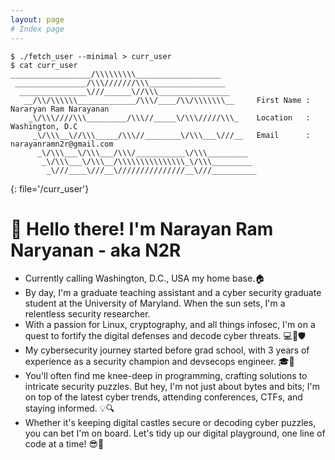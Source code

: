 ```yaml
---
layout: page
# Index page
---
```


<!-- > Add Markdown syntax content to file `_tabs/about.md`{: .filepath } and it will show up on this page.
{: .prompt-tip } -->

```
$ ./fetch_user --minimal > curr_user
$ cat curr_user
__________________/\\\\\\\\\___________________
 ________________/\\\///////\\\_________________
  _______________\///______\//\\\________________
   __/\\/\\\\\\_____________/\\\/____/\\/\\\\\\\__     First Name : Nararyan Ram Narayanan
    _\/\\\////\\\_________/\\\//_____\/\\\/////\\\_    Location   : Washington, D.C
     _\/\\\__\//\\\_____/\\\//________\/\\\___\///__   Email      : narayanramn2r@gmail.com
      _\/\\\___\/\\\___/\\\/___________\/\\\_________
       _\/\\\___\/\\\__/\\\\\\\\\\\\\\\_\/\\\_________
        _\///____\///__\///////////////__\///__________
```
{: file='/curr_user'}

# 👋 Hello there! I'm Narayan Ram Naryanan - aka N2R 

- Currently calling Washington, D.C., USA my home base.🏠
- By day, I'm a graduate teaching assistant and a cyber security graduate student at the University of Maryland. When the sun sets, I'm a relentless security researcher.
- With a passion for Linux, cryptography, and all things infosec, I'm on a quest to fortify the digital defenses and decode cyber threats. 💻🔐🛡️
- My cybersecurity journey started before grad school, with 3 years of experience as a security champion and devsecops engineer. 🎓💼
- You'll often find me knee-deep in programming, crafting solutions to intricate security puzzles. But hey, I'm not just about bytes and bits; I'm on top of the latest cyber trends, attending conferences, CTFs, and staying informed. 💡🔍
- Whether it's keeping digital castles secure or decoding cyber puzzles, you can bet I'm on board. Let's tidy up our digital playground, one line of code at a time! 😎👾
